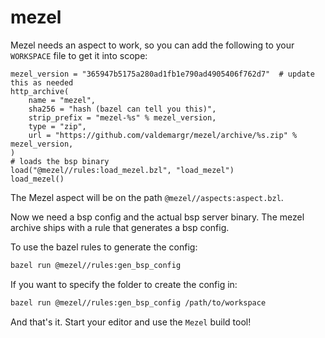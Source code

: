 # mezel

Mezel needs an aspect to work, so you can add the following to your `WORKSPACE` file to get it into scope:
```starlark
mezel_version = "365947b5175a280ad1fb1e790ad4905406f762d7"  # update this as needed
http_archive(
    name = "mezel",
    sha256 = "hash (bazel can tell you this)",
    strip_prefix = "mezel-%s" % mezel_version,
    type = "zip",
    url = "https://github.com/valdemargr/mezel/archive/%s.zip" % mezel_version,
)
# loads the bsp binary
load("@mezel//rules:load_mezel.bzl", "load_mezel")
load_mezel()
```
The Mezel aspect will be on the path `@mezel//aspects:aspect.bzl`.

Now we need a bsp config and the actual bsp server binary.
The mezel archive ships with a rule that generates a bsp config.

To use the bazel rules to generate the config:
```bash
bazel run @mezel//rules:gen_bsp_config
```

If you want to specify the folder to create the config in:
```bash
bazel run @mezel//rules:gen_bsp_config /path/to/workspace
```

And that's it. Start your editor and use the `Mezel` build tool!
